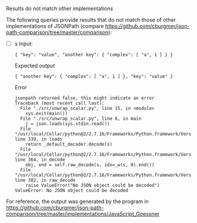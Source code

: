 Results do not match other implementations

The following queries provide results that do not match those of other implementations of JSONPath
(compare https://github.com/cburgmer/json-path-comparison/tree/master/comparison):

- [ ] `$`
  Input:
  ```
  { "key": "value", "another key": { "complex": [ "a", 1 ] } }
  ```
  Expected output
  ```
  { "another key": { "complex": [ "a", 1 ] }, "key": "value" }
  ```
  Error
  ```
  jsonpath returned false, this might indicate an error
  Traceback (most recent call last):
    File "./src/unwrap_scalar.py", line 15, in <module>
      sys.exit(main())
    File "./src/unwrap_scalar.py", line 6, in main
      j = json.loads(sys.stdin.read())
    File "/usr/local/Cellar/python@2/2.7.16/Frameworks/Python.framework/Versions/2.7/lib/python2.7/json/__init__.py", line 339, in loads
      return _default_decoder.decode(s)
    File "/usr/local/Cellar/python@2/2.7.16/Frameworks/Python.framework/Versions/2.7/lib/python2.7/json/decoder.py", line 364, in decode
      obj, end = self.raw_decode(s, idx=_w(s, 0).end())
    File "/usr/local/Cellar/python@2/2.7.16/Frameworks/Python.framework/Versions/2.7/lib/python2.7/json/decoder.py", line 382, in raw_decode
      raise ValueError("No JSON object could be decoded")
  ValueError: No JSON object could be decoded
  ```


For reference, the output was generated by the program in https://github.com/cburgmer/json-path-comparison/tree/master/implementations/JavaScript_Goessner
